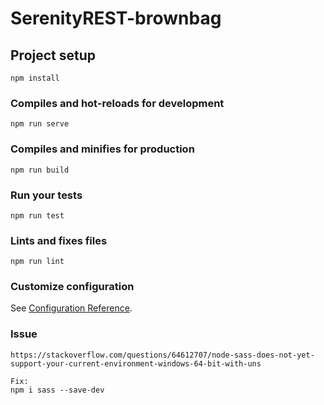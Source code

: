 # SerenityREST-brownbag

## Project setup
```
npm install
```

### Compiles and hot-reloads for development
```
npm run serve
```

### Compiles and minifies for production
```
npm run build
```

### Run your tests
```
npm run test
```

### Lints and fixes files
```
npm run lint
```

### Customize configuration
See [Configuration Reference](https://cli.vuejs.org/config/).

### Issue
```
https://stackoverflow.com/questions/64612707/node-sass-does-not-yet-support-your-current-environment-windows-64-bit-with-uns

Fix:
npm i sass --save-dev
```